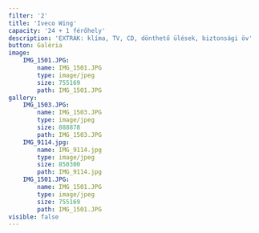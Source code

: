 ```yaml
---
filter: '2'
title: 'Iveco Wing'
capacity: '24 + 1 férőhely'
description: 'EXTRÁK: klíma, TV, CD, dönthető ülések, biztonsági öv'
button: Galéria
image:
    IMG_1501.JPG:
        name: IMG_1501.JPG
        type: image/jpeg
        size: 755169
        path: IMG_1501.JPG
gallery:
    IMG_1503.JPG:
        name: IMG_1503.JPG
        type: image/jpeg
        size: 888878
        path: IMG_1503.JPG
    IMG_9114.jpg:
        name: IMG_9114.jpg
        type: image/jpeg
        size: 850300
        path: IMG_9114.jpg
    IMG_1501.JPG:
        name: IMG_1501.JPG
        type: image/jpeg
        size: 755169
        path: IMG_1501.JPG
visible: false
---
```

